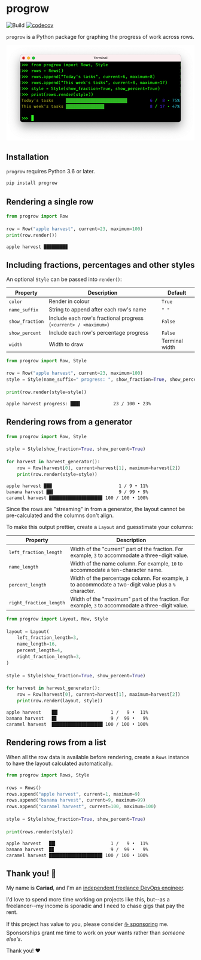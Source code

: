 # progrow

![Build](https://github.com/cariad/progrow/actions/workflows/ci.yml/badge.svg) [![codecov](https://codecov.io/gh/cariad/progrow/branch/main/graph/badge.svg?token=0WYUG6XRR8)](https://codecov.io/gh/cariad/progrow)

`progrow` is a Python package for graphing the progress of work across rows.

![progrow example](https://github.com/cariad/progrow/raw/main/example.png)

## Installation

`progrow` requires Python 3.6 or later.

```bash
pip install progrow
```

## Rendering a single row

```python
from progrow import Row

row = Row("apple harvest", current=23, maximum=100)
print(row.render())
```

```text
apple harvest ████████▉
```

## Including fractions, percentages and other styles

An optional `Style` can be passed into `render()`:

| Property        | Description                                                      | Default        |
|-----------------|------------------------------------------------------------------|----------------|
| `color`         | Render in colour                                                 | `True`         |
| `name_suffix`   | String to append after each row's name                           | `" "`          |
| `show_fraction` | Include each row's fractional progress (`<current> / <maximum>`) | `False`        |
| `show_percent`  | Include each row's percentage progress                           | `False`        |
| `width`         | Width to draw                                                    | Terminal width |

```python
from progrow import Row, Style

row = Row("apple harvest", current=23, maximum=100)
style = Style(name_suffix=" progress: ", show_fraction=True, show_percent=True)

print(row.render(style=style))
```

```text
apple harvest progress: ███▌            23 / 100 • 23%
```

## Rendering rows from a generator

```python
from progrow import Row, Style

style = Style(show_fraction=True, show_percent=True)

for harvest in harvest_generator():
    row = Row(harvest[0], current=harvest[1], maximum=harvest[2])
    print(row.render(style=style))
```

```text
apple harvest ███                         1 / 9 • 11%
banana harvest ██▍                        9 / 99 • 9%
caramel harvest ███████████████████▉ 100 / 100 • 100%
```

Since the rows are "streaming" in from a generator, the layout cannot be pre-calculated and the columns don't align.

To make this output prettier, create a `Layout` and guesstimate your columns:

| Property                | Description                                                                                             |
|-------------------------|---------------------------------------------------------------------------------------------------------|
| `left_fraction_length`  | Width of the "current" part of the fraction. For example, `3` to accommodate a three-digit value.       |
| `name_length`           | Width of the name column. For example, `10` to accommodate a ten-character name.                        |
| `percent_length`        | Width of the percentage column. For example, `3` to accommodate a two-digit value plus a `%` character. |
| `right_fraction_length` | Width of the "maximum" part of the fraction. For example, `3` to accommodate a three-digit value.       |

```python
from progrow import Layout, Row, Style

layout = Layout(
    left_fraction_length=3,
    name_length=16,
    percent_length=4,
    right_fraction_length=3,
)

style = Style(show_fraction=True, show_percent=True)

for harvest in harvest_generator():
    row = Row(harvest[0], current=harvest[1], maximum=harvest[2])
    print(row.render(layout, style))
```

```text
apple harvest    ██▏                   1 /   9 •  11%
banana harvest   █▊                    9 /  99 •   9%
caramel harvest  ███████████████████ 100 / 100 • 100%
```

## Rendering rows from a list

When all the row data is available before rendering, create a `Rows` instance to have the layout calculated automatically.

```python
from progrow import Rows, Style

rows = Rows()
rows.append("apple harvest", current=1, maximum=9)
rows.append("banana harvest", current=9, maximum=99)
rows.append("caramel harvest", current=100, maximum=100)

style = Style(show_fraction=True, show_percent=True)

print(rows.render(style))
```

```text
apple harvest   ██▎                    1 /   9 •  11%
banana harvest  █▊                     9 /  99 •   9%
caramel harvest ███████████████████▉ 100 / 100 • 100%
```

## Thank you! 🎉

My name is **Cariad**, and I'm an [independent freelance DevOps engineer](https://cariad.io).

I'd love to spend more time working on projects like this, but--as a freelancer--my income is sporadic and I need to chase gigs that pay the rent.

If this project has value to you, please consider [☕️ sponsoring](https://github.com/sponsors/cariad) me. Sponsorships grant me time to work on _your_ wants rather than _someone else's_.

Thank you! ❤️
